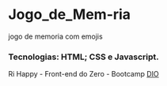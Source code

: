 # Jogo_de_Mem-ria
jogo de  memoria com emojis

### Tecnologias: HTML; CSS e Javascript.


Ri Happy - Front-end do Zero - Bootcamp [DIO](https://web.dio.me/home)
